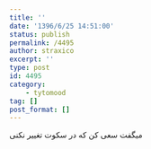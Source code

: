 ```yaml
---
title: ''
date: '1396/6/25 14:51:00'
status: publish
permalink: /4495
author: straxico
excerpt: ''
type: post
id: 4495
category:
    - tytomood
tag: []
post_format: []
---
```

میگفت سعی کن که در سکوت تغییر نکنی